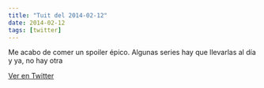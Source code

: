 ```yaml
---
title: "Tuit del 2014-02-12"
date: 2014-02-12
tags: [twitter]
---
```


Me acabo de comer un spoiler épico. Algunas series hay que llevarlas al día y ya, no hay otra



[Ver en Twitter](https://twitter.com/i/web/status/433658031164112896)
